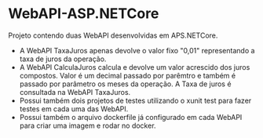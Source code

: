 # WebAPI-ASP.NETCore
Projeto contendo duas WebAPI desenvolvidas em APS.NETCore.

- A WebAPI TaxaJuros apenas devolve o valor fixo "0,01" representando a taxa de juros da operação.
- A WebAPI CalculaJuros calcula e devolve um valor acrescido dos juros compostos. Valor é um decimal
  passado por parêmtro e também é passado por parâmetro os meses da operação. 
  A Taxa de juros é consultada na WebAPI TaxaJuros.
- Possui também dois projetos de testes utilizando o xunit test para fazer testes em cada uma das WebAPI.
- Possui também o arquivo dockerfile já configurado em cada WebAPI para criar uma imagem e rodar no docker.
